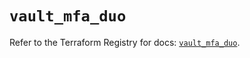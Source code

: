 # `vault_mfa_duo`

Refer to the Terraform Registry for docs: [`vault_mfa_duo`](https://registry.terraform.io/providers/hashicorp/vault/4.8.0/docs/resources/mfa_duo).
